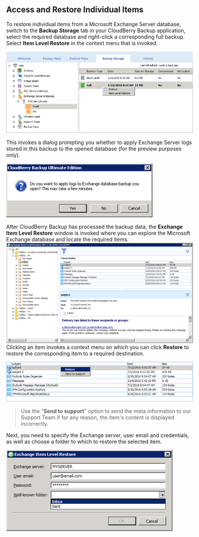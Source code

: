 ## Access and Restore Individual Items

To restore individual items from a Microsoft Exchange Server database, switch to the **Backup Storage** tab in your CloudBerry Backup application, select the required database and right-click a corresponding full backup. Select **Item Level Restore** in the context menu that is invoked.

![](/assets/restore-exchange-item-level-storage-2.png)

This invokes a dialog prompting you whether to apply Exchange Server logs stored in this backup to the opened database \(for the preview purposes only\).

![](/assets/restore-exchange-item-level-logs-dialog.png)

After CloudBerry Backup has processed the backup data, the **Exchange Item Level Restore** window is invoked where you can explore the Microsoft Exchange database and locate the required items.![](/assets/restore-exchange-item-level-window-2.png)Clicking an item invokes a context menu on which you can click **Restore** to restore the corresponding item to a required destination.

![](/assets/restore-exchange-item-level-email-restore.png)

> Use the "**Send to support**" option to send the meta information to our Support Team if for any reason, the item's content is displayed incorrectly.

Next, you need to specify the Exchange server, user email and credentials, as well as choose a folder to which to restore the selected item.

![](/assets/restore-exchange-item-level-email-restore-dialog.png)



